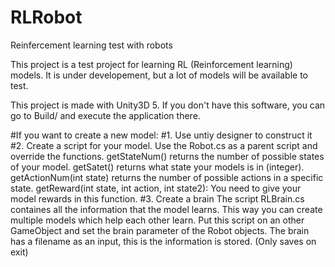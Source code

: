 # RLRobot
Reinfercement learning test with robots

This project is a test project for learning RL (Reinforcement learning) models.
It is under developement, but a lot of models will be available to test.

This project is made with Unity3D 5. If you don't have this software, you can go to Build/ and execute the application there.

#If you want to create a new model:
#1. Use untiy designer to construct it
#2. Create a script for your model.
  Use the Robot.cs as a parent script and override the functions.
  getStateNum() returns the number of possible states of your model.
  getSatet() returns what state your models is in (integer).
  getActionNum(int state) returns the number of possible actions in a specific state.
  getReward(int state, int action, int state2):
    You need to give your model rewards in this function.
#3. Create a brain
  The script RLBrain.cs containes all the information that the model learns. This way you can create multiple models which help each other learn.
  Put this script on an other GameObject and set the brain parameter of the Robot objects.
  The brain has a filename as an input, this is the information is stored. (Only saves on exit)
